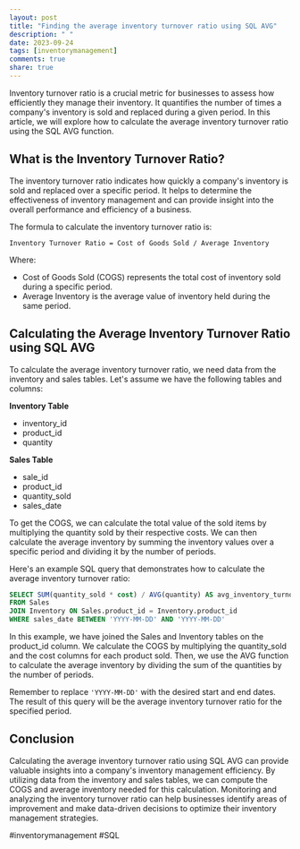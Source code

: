 ```yaml
---
layout: post
title: "Finding the average inventory turnover ratio using SQL AVG"
description: " "
date: 2023-09-24
tags: [inventorymanagement]
comments: true
share: true
---
```


Inventory turnover ratio is a crucial metric for businesses to assess how efficiently they manage their inventory. It quantifies the number of times a company's inventory is sold and replaced during a given period. In this article, we will explore how to calculate the average inventory turnover ratio using the SQL AVG function.

## What is the Inventory Turnover Ratio?

The inventory turnover ratio indicates how quickly a company's inventory is sold and replaced over a specific period. It helps to determine the effectiveness of inventory management and can provide insight into the overall performance and efficiency of a business.

The formula to calculate the inventory turnover ratio is:

```
Inventory Turnover Ratio = Cost of Goods Sold / Average Inventory
```

Where:
- Cost of Goods Sold (COGS) represents the total cost of inventory sold during a specific period.
- Average Inventory is the average value of inventory held during the same period.

## Calculating the Average Inventory Turnover Ratio using SQL AVG

To calculate the average inventory turnover ratio, we need data from the inventory and sales tables. Let's assume we have the following tables and columns:

**Inventory Table**
- inventory_id
- product_id
- quantity

**Sales Table**
- sale_id
- product_id
- quantity_sold
- sales_date

To get the COGS, we can calculate the total value of the sold items by multiplying the quantity sold by their respective costs. We can then calculate the average inventory by summing the inventory values over a specific period and dividing it by the number of periods.

Here's an example SQL query that demonstrates how to calculate the average inventory turnover ratio:

```sql
SELECT SUM(quantity_sold * cost) / AVG(quantity) AS avg_inventory_turnover_ratio
FROM Sales
JOIN Inventory ON Sales.product_id = Inventory.product_id
WHERE sales_date BETWEEN 'YYYY-MM-DD' AND 'YYYY-MM-DD'
```

In this example, we have joined the Sales and Inventory tables on the product_id column. We calculate the COGS by multiplying the quantity_sold and the cost columns for each product sold. Then, we use the AVG function to calculate the average inventory by dividing the sum of the quantities by the number of periods.

Remember to replace `'YYYY-MM-DD'` with the desired start and end dates. The result of this query will be the average inventory turnover ratio for the specified period.

## Conclusion

Calculating the average inventory turnover ratio using SQL AVG can provide valuable insights into a company's inventory management efficiency. By utilizing data from the inventory and sales tables, we can compute the COGS and average inventory needed for this calculation. Monitoring and analyzing the inventory turnover ratio can help businesses identify areas of improvement and make data-driven decisions to optimize their inventory management strategies.

#inventorymanagement #SQL